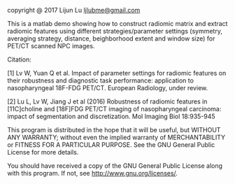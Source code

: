 
copyright @ 2017 Lijun Lu
ljlubme@gmail.com

This is a matlab demo showing how to construct radiomic matrix and extract radiomic features using different strategies/parameter 
settings (symmetry, averaging strategy, distance, beighborhood extent and window size) for PET/CT scanned NPC images. 

Citation: 

[1] Lv W, Yuan Q et al. Impact of parameter settings for radiomic features on their robustness and diagnostic task performance: application to nasopharyngeal 18F-FDG PET/CT. European Radiology, under review.

[2] Lu L, Lv W, Jiang J et al (2016) Robustness of radiomic features in [11C]choline and [18F]FDG PET/CT imaging of nasopharyngeal carcinoma: impact of segmentation and discretization. Mol Imaging Biol 18:935-945

This program is distributed in the hope that it will be useful, but WITHOUT ANY WARRANTY; without even the implied warranty of
MERCHANTABILITY or FITNESS FOR A PARTICULAR PURPOSE.  See the GNU General Public License for more details.

You should have received a copy of the GNU General Public License along with this program.  If not, see <http://www.gnu.org/licenses/>.
